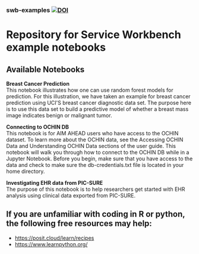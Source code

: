 ### swb-examples [![DOI](https://img.shields.io/badge/DOI:-10.5281/zenodo.10600918-blue)](https://zenodo.org/records/10600919)

# Repository for Service Workbench example notebooks

## Available Notebooks
**Breast Cancer Prediction**   
This notebook illustrates how one can use random forest models for prediction. For this illustration, we have taken an example for breast cancer prediction using UCI'S breast cancer diagnostic data set. The purpose here is to use this data set to build a predictive model of whether a breast mass image indicates benign or malignant tumor.

**Connecting to OCHIN DB**  
This notebook is for AIM AHEAD users who have access to the OCHIN dataset. To learn more about the OCHIN data, see the Accessing OCHIN Data and Understanding OCHIN Data sections of the user guide. 
This notebook will walk you through how to connect to the OCHIN DB while in a Jupyter Notebook. Before you begin, make sure that you have access to the data and check to make sure the db-credentials.txt file is located in your home directory.

**Investigating EHR data from PIC-SURE**  
The purpose of this notebook is to help researchers get started with EHR analysis using clinical data exported from PIC-SURE.

## If you are unfamiliar with coding in R or python, the following free resources may help:
- https://posit.cloud/learn/recipes
- https://www.learnpython.org/
